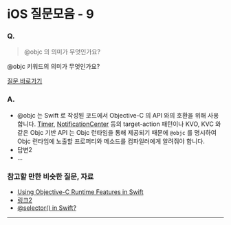 # iOS 질문모음 - 9

### Q.

> @objc 의 의미가 무엇인가요?

@objc 키워드의 의미가 무엇인가요?

[질문 바로가기](https://stackoverflow.com/questions/30795117/when-to-use-objc-in-swift)

### A.

* @objc 는 Swift 로 작성된 코드에서 Objective-C 의 API 와의 호환을 위해 사용합니다. [Timer](https://developer.apple.com/documentation/foundation/timer), [NotificationCenter](https://developer.apple.com/documentation/foundation/notificationcenter) 등의 target-action 패턴이나 KVO, KVC 와 같은 Objc 기반 API 는 Objc 런타임을 통해 제공되기 때문에 `@objc` 를 명시하여 Objc 런타임에 노출할 프로퍼티와 메소드를 컴파일러에게 알려줘야 합니다.
* 답변2
* ...

### 참고할 만한 비슷한 질문, 자료

* [Using Objective-C Runtime Features in Swift](https://developer.apple.com/documentation/swift/using_objective-c_runtime_features_in_swift)
* [링크2]()
* [@selector() in Swift?](https://stackoverflow.com/questions/24007650/selector-in-swift)

-----

